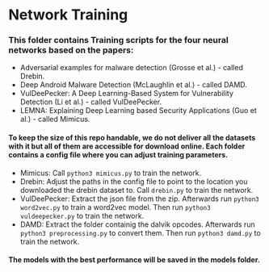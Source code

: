 # Network Training

### This folder contains Training scripts for the four neural networks based on the papers:

* Adversarial examples for malware detection (Grosse et al.) - called Drebin.
* Deep Android Malware Detection (McLaughlin et al.) - called DAMD.
* VulDeePecker: A Deep Learning-Based System for Vulnerability Detection (Li et al.) - called VulDeePecker.
* LEMNA: Explaining Deep Learning based Security Applications (Guo et al.) - called Mimicus.

#### To keep the size of this repo handable, we do not deliver all the datasets with it but all of them are accessible for download online. Each folder contains a config file where you can adjust training parameters.
* Mimicus: Call `python3 mimicus.py` to train the network.
* Drebin: Adjust the paths in the config file to point to the location you downloaded the drebin dataset to. Call `drebin.py` to train the network.
* VulDeePecker: Extract the json file from the zip. Afterwards run `python3 word2vec.py` to train a word2vec model. Then run `python3 vuldeepecker.py` to train the network.
* DAMD: Extract the folder containig the dalvik opcodes. Afterwards run `python3 preprocessing.py` to convert them. Then run `python3 damd.py` to train the network.

#### The models with the best performance will be saved in the models folder.